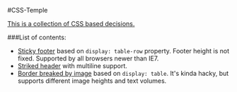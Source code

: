#CSS-Temple

[This is a collection of CSS based decisions.](https://anilator.github.io/CSS-Temple/)

###List of contents:
- [Sticky footer](https://anilator.github.io/CSS-Temple/#0) based on `display: table-row` property. Footer height is not fixed. Supported by all browsers newer than IE7.
- [Striked header](https://anilator.github.io/CSS-Temple/#1) with multiline support.
- [Border breaked by image](https://anilator.github.io/CSS-Temple/#2) based on `display: table`. It's kinda hacky, but supports different image heights and text volumes.
